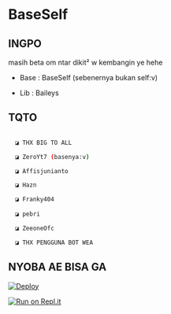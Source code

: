 # BaseSelf

## INGPO

masih beta om ntar dikit² w kembangin ye hehe

* Base : BaseSelf (sebenernya bukan self:v)

* Lib : Baileys

## TQTO

```bash

  ◪ THX BIG TO ALL

  ◪ ZeroYt7 (basenya:v)

  ◪ Affisjunianto

  ◪ Hazn

  ◪ Franky404
 
  ◪ pebri

  ◪ ZeeoneOfc

  ◪ THX PENGGUNA BOT WEA

```

## NYOBA AE BISA GA

[![Deploy](https://www.herokucdn.com/deploy/button.svg)](https://heroku.com/deploy?template=https://github.com/fdhlgrphy/BaseSelf/)

[![Run on Repl.it](https://repl.it/badge/github/fdhlgrphy/BaseSelf)](https://repl.it/github/fdhlgrphy/BaseSelf)
